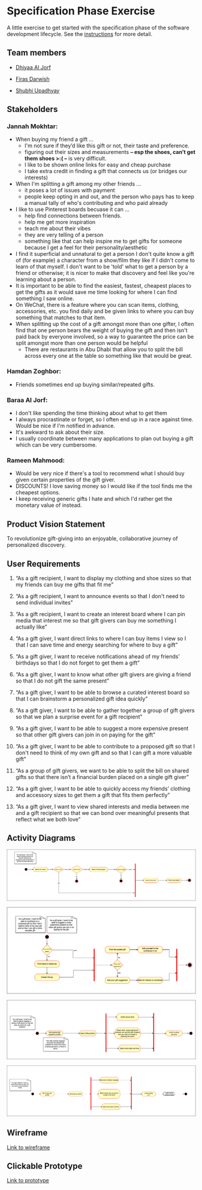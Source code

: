 # Specification Phase Exercise

A little exercise to get started with the specification phase of the software development lifecycle. See the [instructions](instructions.md) for more detail.

## Team members

- [Dhiyaa Al Jorf](https://github.com/DoodyShark)

- [Firas Darwish](https://github.com/FirasBDarwish)

- [Shubhi Upadhyay](https://github.com/shubhiupa19)

## Stakeholders

### Jannah Mokhtar:
- When buying my friend a gift ...
    - I'm not sure if they’d like this gift or not, their taste and preference.
    - figuring out their sizes and measurements **– esp the shoes, can’t get them shoes >:( –** is very difficult.
    - I like to be shown online links for easy and cheap purchase
    - I take extra credit in finding a gift that connects us (or bridges our interests)
- When I'm splitting a gift among my other friends ...
    - it poses a lot of issues with payment
    - people keep opting in and out, and the person who pays has to keep a manual tally of who's contributing and who paid already
- I like to use Pinterest boards becuase it can ...
    - help find connections between friends.
    - help me get more inspiration
    - teach me about their vibes
    - they are very telling of a person
    - something like that can help inspire me to get gifts for someone because I get a feel for their personality/aesthetic
- I find it superficial and unnatural to get a person I don't quite know a gift of (for example) a character from a show/film they like if I didn't come to learn of that myself. I don't want to be 'told' what to get a person by a friend or otherwise; it is nicer to make that discovery and feel like you're learning about a person.
- It is important to be able to find the easiest, fastest, cheapest places to get the gifts as it would save me time looking for where I can find something I saw online.
- On WeChat, there is a feature where you can scan items, clothing, accessories, etc. you find daily and be given links to where you can buy something that matches to that item.
- When splitting up the cost of a gift amongst more than one gifter, I often find that one person bears the weight of buying the gift and then isn't paid back by everyone involved, so a way to guarantee the price can be split amongst more than one person would be helpful
    - There are restaurants in Abu Dhabi that allow you to split the bill across every one at the table so something like that would be great.

### Hamdan Zoghbor:
- Friends sometimes end up buying similar/repeated gifts.

### Baraa Al Jorf:
- I don't like spending the time thinking about what to get them
- I always procrastinate or forget, so I often end up in a race against time. Would be nice if I'm notified in advance.
- It's awkward to ask about their size.
- I usually coordinate between many applications to plan out buying a gift which can be very cumbersome.

### Rameen Mahmood:
- Would be very nice if there's a tool to recommend what I should buy given certain properties of the gift giver.
- DISCOUNTS! I love saving money so I would like if the tool finds me the cheapest options.
- I keep receiving generic gifts I hate and which I'd rather get the monetary value of instead.

## Product Vision Statement

To revolutionize gift-giving into an enjoyable, collaborative journey of personalized discovery.


## User Requirements

1. “As a gift recipient, I want to display my clothing and shoe sizes so that my friends can buy me gifts that fit me"

1. “As a gift recipient, I want to announce events so that I don't need to send individual invites"

1. “As a gift recipient, I want to create an interest board where I can pin media that interest me so that gift givers can buy me something I actually like”

1. “As a gift giver, I want direct links to where I can buy items I view so I that I can save time and energy searching for where to buy a gift”

1. “As a gift giver, I want to receive notifications ahead of my friends’ birthdays so that I do not forget to get them a gift”

1. “As a gift giver, I want to know what other gift givers are giving a friend so that I do not gift the same present”

1. “As a gift giver, I want to be able to browse a curated interest board so that I can brainstorm a personalized gift idea quickly”

1. “As a gift giver, I want to be able to gather together a group of gift givers so that we plan a surprise event for a gift recipient"

1. “As a gift giver, I want to be able to suggest a more expensive present so that other gift givers can join in on paying for the gift”

1. “As a gift giver, I want to be able to contribute to a proposed gift so that I don't need to think of my own gift and so that I can gift a more valuable gift"

1. “As a group of gift givers, we want to be able to split the bill on shared gifts so that there isn’t a financial burden placed on a single gift giver”

1. “As a gift giver, I want to be able to quickly access my friends’ clothing and accessory sizes to get them a gift that fits them perfectly”

1. “As a gift giver, I want to view shared interests and media between me and a gift recipient so that we can bond over meaningful presents that reflect what we both love”

## Activity Diagrams

![UML activity diagram showning how to access a gift receiver's sizes & measurements](imgs/UML1.webp "Accessing Sizes & Measurements")

![UML activity diagram showning how to split gifts with other gift givers](imgs/UML2.webp "Splitting gifts")

![UML activity diagram showning how to create a gift giver group](imgs/UML3.webp "Creating gift groups")

![UML activity diagram showning how to create an event](imgs/UML4.webp "Creating events")

## Wireframe

[Link to wireframe](https://www.figma.com/file/7TXfUed5dSXl66ay38D9sf/Project-1-Prototype?type=design&node-id=58%3A1072&mode=design&t=8CUCXajHT4bHui7x-1)

## Clickable Prototype

[Link to prototype](https://www.figma.com/proto/7TXfUed5dSXl66ay38D9sf/Project-1-Prototype?type=design&node-id=10-819&t=vOK0tOavvG5I2vVY-1&scaling=scale-down&page-id=0%3A1&starting-point-node-id=10%3A819&mode=design)